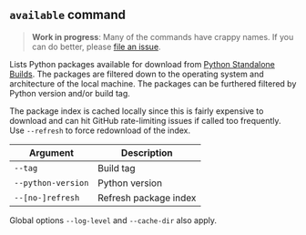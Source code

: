 ## `available` command

> **Work in progress**: Many of the commands have crappy names.
> If you can do better, please [file an issue][issues].

Lists Python packages available for download from
[Python Standalone Builds][python-build-standalone-releases]. The
packages are filtered down to the operating system and architecture of
the local machine. The packages can be furthered filtered by Python
version and/or build tag.

The package index is cached locally since this is fairly expensive to
download and can hit GitHub rate-limiting issues if called too
frequently. Use `--refresh` to force redownload of the index.

| Argument           | Description           |
| ------------------ | --------------------- |
| `--tag`            | Build tag             |
| `--python-version` | Python version        |
| `--[no-]refresh`   | Refresh package index |

Global options `--log-level` and `--cache-dir` also apply.

[issues]: https://github.com/rcook/isopy/issues
[python-build-standalone-releases]: https://github.com/indygreg/python-build-standalone/releases
